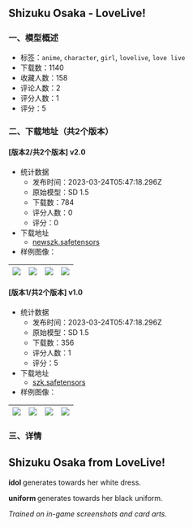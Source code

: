 ## Shizuku Osaka - LoveLive!
### 一、模型概述

- 标签：`anime`, `character`, `girl`, `lovelive`, `love live`
- 下载数：1140
- 收藏人数：158
- 评论人数：2
- 评分人数：1
- 评分：5

### 二、下载地址（共2个版本）

#### [版本2/共2个版本] v2.0

- 统计数据
  - 发布时间：2023-03-24T05:47:18.296Z
  - 原始模型：SD 1.5
  - 下载数：784
  - 评分人数：0
  - 评分：0
- 下载地址
  - [newszk.safetensors](https://civitai.com/api/download/models/28241)
- 样例图像：

| <img src="https://image.civitai.com/xG1nkqKTMzGDvpLrqFT7WA/fe4719dc-fb31-4118-7e99-4ff39eb54400/width=450/317713.jpeg" /> | <img src="https://image.civitai.com/xG1nkqKTMzGDvpLrqFT7WA/660d914b-5163-40ce-c5a6-c585ee5fa600/width=450/317712.jpeg" /> | <img src="https://image.civitai.com/xG1nkqKTMzGDvpLrqFT7WA/14763f8f-1c5f-4da8-278e-8db8b17ad200/width=450/317711.jpeg" /> | <img src="https://image.civitai.com/xG1nkqKTMzGDvpLrqFT7WA/d029515f-8533-4ca7-2d38-6e40d1de1d00/width=450/317710.jpeg" /> |
| ---- | ---- | ---- | ---- |

#### [版本1/共2个版本] v1.0

- 统计数据
  - 发布时间：2023-03-24T05:47:18.296Z
  - 原始模型：SD 1.5
  - 下载数：356
  - 评分人数：1
  - 评分：5
- 下载地址
  - [szk.safetensors](https://civitai.com/api/download/models/26605)
- 样例图像：

| <img src="https://image.civitai.com/xG1nkqKTMzGDvpLrqFT7WA/beb4c879-51e7-46c9-f445-5e461e2ea700/width=450/293179.jpeg" /> | <img src="https://image.civitai.com/xG1nkqKTMzGDvpLrqFT7WA/57325735-858a-4910-3a37-8b033c1b7300/width=450/293184.jpeg" /> | <img src="https://image.civitai.com/xG1nkqKTMzGDvpLrqFT7WA/68702e1a-2607-43e7-9625-c083d008fd00/width=450/293183.jpeg" /> | <img src="https://image.civitai.com/xG1nkqKTMzGDvpLrqFT7WA/d5d5bd2b-71b9-4d18-5cc8-007f926b4900/width=450/293182.jpeg" /> |
| ---- | ---- | ---- | ---- |


### 三、详情
<h2><strong>Shizuku Osaka </strong>from LoveLive!</h2><p><strong>idol </strong>generates towards her white dress.</p><p><strong>uniform </strong>generates towards her black uniform.</p><p></p><p><em>Trained on in-game screenshots and card arts.</em></p>